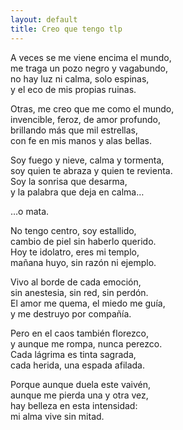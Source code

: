 ```yaml
---
layout: default
title: Creo que tengo tlp
---
```



 

A veces se me viene encima el mundo,  
me traga un pozo negro y vagabundo,  
no hay luz ni calma, solo espinas,  
y el eco de mis propias ruinas.

Otras, me creo que me como el mundo,  
invencible, feroz, de amor profundo,  
brillando más que mil estrellas,  
con fe en mis manos y alas bellas.

Soy fuego y nieve, calma y tormenta,  
soy quien te abraza y quien te revienta.  
Soy la sonrisa que desarma,  
y la palabra que deja en calma…

…o mata.

No tengo centro, soy estallido,  
cambio de piel sin haberlo querido.  
Hoy te idolatro, eres mi templo,  
mañana huyo, sin razón ni ejemplo.

Vivo al borde de cada emoción,  
sin anestesia, sin red, sin perdón.  
El amor me quema, el miedo me guía,  
y me destruyo por compañía.

Pero en el caos también florezco,  
y aunque me rompa, nunca perezco.  
Cada lágrima es tinta sagrada,  
cada herida, una espada afilada.

Porque aunque duela este vaivén,  
aunque me pierda una y otra vez,  
hay belleza en esta intensidad:  
mi alma vive sin mitad.
